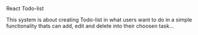 
React Todo-list

This system is about creating Todo-list in what users want to do in a simple functionality thats can add, edit and delete into their choosen task...